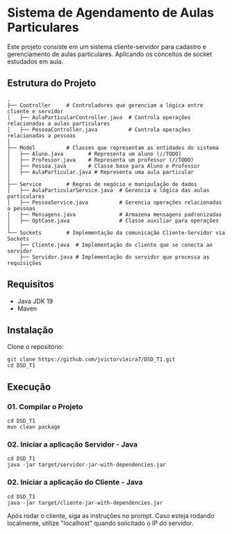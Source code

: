 # Sistema de Agendamento de Aulas Particulares

Este projeto consiste em um sistema cliente-servidor para cadastro e gerenciamento de aulas particulares. Aplicando os conceitos de socket estudados em aula.

## Estrutura do Projeto

```
.
├── Controller     # Controladores que gerenciam a lógica entre cliente e servidor
│   ├── AulaParticularController.java  # Controla operações relacionadas a aulas particulares
│   ├── PessoaController.java          # Controla operações relacionadas a pessoas
│
├── Model          # Classes que representam as entidades do sistema
│   ├── Aluno.java        # Representa um aluno (//TODO)
│   ├── Professor.java    # Representa um professor (//TODO)
│   ├── Pessoa.java       # Classe base para Aluno e Professor
│   ├── AulaParticular.java # Representa uma aula particular
│
├── Service        # Regras de negócio e manipulação de dados
│   ├── AulaParticularService.java  # Gerencia a lógica das aulas particulares
│   ├── PessoaService.java          # Gerencia operações relacionadas a pessoas
│   ├── Mensagens.java              # Armazena mensagens padronizadas
│   ├── OptCase.java                # Classe auxiliar para operações
│
└── Sockets        # Implementação da comunicação Cliente-Servidor via Sockets
    ├── Cliente.java  # Implementação do cliente que se conecta ao servidor
    ├── Servidor.java # Implementação do servidor que processa as requisições

```

## Requisitos

- Java JDK 19
- Maven

## Instalação

Clone o repositório:
```
git clone https://github.com/jvictorvieira7/DSD_T1.git
cd DSD_T1
```

## Execução

### 01. Compilar o Projeto
```
cd DSD_T1
mvn clean package
```

### 02. Iniciar a aplicação Servidor - Java

```
cd DSD_T1
java -jar target/servidor-jar-with-dependencies.jar
```

### 02. Iniciar a aplicação do Cliente - Java

```
cd DSD_T1
java -jar target/cliente-jar-with-dependencies.jar
```
Após rodar o cliente, siga as instruções no prompt. Caso esteja rodando localmente, utilize "localhost" quando solicitado o IP do servidor.
